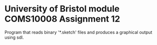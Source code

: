 # University of Bristol module COMS10008 Assignment 12
Program that reads binary '\*.sketch' files and produces a graphical output using sdl.

